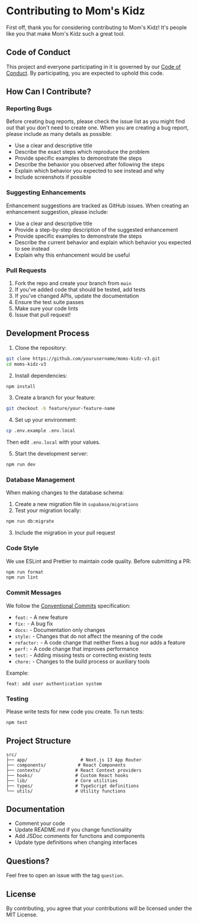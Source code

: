 # Contributing to Mom's Kidz

First off, thank you for considering contributing to Mom's Kidz! It's people like you that make Mom's Kidz such a great tool.

## Code of Conduct

This project and everyone participating in it is governed by our [Code of Conduct](CODE_OF_CONDUCT.md). By participating, you are expected to uphold this code.

## How Can I Contribute?

### Reporting Bugs

Before creating bug reports, please check the issue list as you might find out that you don't need to create one. When you are creating a bug report, please include as many details as possible:

* Use a clear and descriptive title
* Describe the exact steps which reproduce the problem
* Provide specific examples to demonstrate the steps
* Describe the behavior you observed after following the steps
* Explain which behavior you expected to see instead and why
* Include screenshots if possible

### Suggesting Enhancements

Enhancement suggestions are tracked as GitHub issues. When creating an enhancement suggestion, please include:

* Use a clear and descriptive title
* Provide a step-by-step description of the suggested enhancement
* Provide specific examples to demonstrate the steps
* Describe the current behavior and explain which behavior you expected to see instead
* Explain why this enhancement would be useful

### Pull Requests

1. Fork the repo and create your branch from `main`
2. If you've added code that should be tested, add tests
3. If you've changed APIs, update the documentation
4. Ensure the test suite passes
5. Make sure your code lints
6. Issue that pull request!

## Development Process

1. Clone the repository:
```bash
git clone https://github.com/yourusername/moms-kidz-v3.git
cd moms-kidz-v3
```

2. Install dependencies:
```bash
npm install
```

3. Create a branch for your feature:
```bash
git checkout -b feature/your-feature-name
```

4. Set up your environment:
```bash
cp .env.example .env.local
```
Then edit `.env.local` with your values.

5. Start the development server:
```bash
npm run dev
```

### Database Management

When making changes to the database schema:

1. Create a new migration file in `supabase/migrations`
2. Test your migration locally:
```bash
npm run db:migrate
```

3. Include the migration in your pull request

### Code Style

We use ESLint and Prettier to maintain code quality. Before submitting a PR:

```bash
npm run format
npm run lint
```

### Commit Messages

We follow the [Conventional Commits](https://www.conventionalcommits.org/) specification:

* `feat:` - A new feature
* `fix:` - A bug fix
* `docs:` - Documentation only changes
* `style:` - Changes that do not affect the meaning of the code
* `refactor:` - A code change that neither fixes a bug nor adds a feature
* `perf:` - A code change that improves performance
* `test:` - Adding missing tests or correcting existing tests
* `chore:` - Changes to the build process or auxiliary tools

Example:
```
feat: add user authentication system
```

### Testing

Please write tests for new code you create. To run tests:

```bash
npm test
```

## Project Structure

```
src/
├── app/                    # Next.js 13 App Router
├── components/            # React Components
├── contexts/             # React Context providers
├── hooks/                # Custom React hooks
├── lib/                  # Core utilities
├── types/                # TypeScript definitions
└── utils/                # Utility functions
```

## Documentation

* Comment your code
* Update README.md if you change functionality
* Add JSDoc comments for functions and components
* Update type definitions when changing interfaces

## Questions?

Feel free to open an issue with the tag `question`.

## License

By contributing, you agree that your contributions will be licensed under the MIT License.
